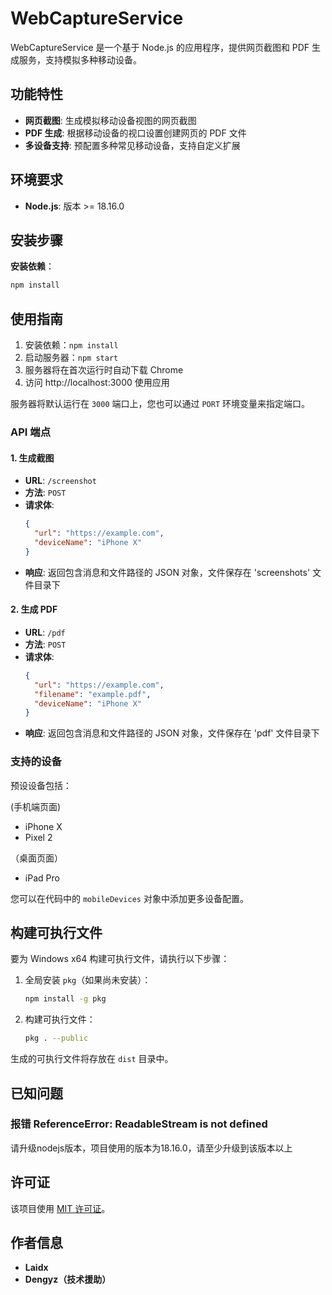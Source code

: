 
# WebCaptureService

WebCaptureService 是一个基于 Node.js 的应用程序，提供网页截图和 PDF 生成服务，支持模拟多种移动设备。

## 功能特性

- **网页截图**: 生成模拟移动设备视图的网页截图
- **PDF 生成**: 根据移动设备的视口设置创建网页的 PDF 文件
- **多设备支持**: 预配置多种常见移动设备，支持自定义扩展

## 环境要求

- **Node.js**: 版本 >= 18.16.0

## 安装步骤

**安装依赖**：
   ```bash
   npm install
   ```

## 使用指南

1. 安装依赖：`npm install`
2. 启动服务器：`npm start`
3. 服务器将在首次运行时自动下载 Chrome
4. 访问 http://localhost:3000 使用应用

服务器将默认运行在 `3000` 端口上，您也可以通过 `PORT` 环境变量来指定端口。

### API 端点

#### 1. 生成截图

- **URL**: `/screenshot`
- **方法**: `POST`
- **请求体**:
  ```json
  {
    "url": "https://example.com",
    "deviceName": "iPhone X"
  }
  ```
- **响应**: 返回包含消息和文件路径的 JSON 对象，文件保存在 'screenshots' 文件目录下

#### 2. 生成 PDF

- **URL**: `/pdf`
- **方法**: `POST`
- **请求体**:
  ```json
  {
    "url": "https://example.com",
    "filename": "example.pdf",
    "deviceName": "iPhone X"
  }
  ```
- **响应**: 返回包含消息和文件路径的 JSON 对象，文件保存在 'pdf' 文件目录下

### 支持的设备

预设设备包括：

(手机端页面)
- iPhone X
- Pixel 2

（桌面页面）

- iPad Pro

您可以在代码中的 `mobileDevices` 对象中添加更多设备配置。

## 构建可执行文件

要为 Windows x64 构建可执行文件，请执行以下步骤：

1. 全局安装 `pkg`（如果尚未安装）：
   ```bash
   npm install -g pkg
   ```

2. 构建可执行文件：
   ```bash
   pkg . --public
   ```

生成的可执行文件将存放在 `dist` 目录中。

## 已知问题

### 报错 ReferenceError: ReadableStream is not defined

请升级nodejs版本，项目使用的版本为18.16.0，请至少升级到该版本以上

## 许可证

该项目使用 [MIT 许可证](LICENSE)。

## 作者信息

- **Laidx**
- **Dengyz（技术援助）**
